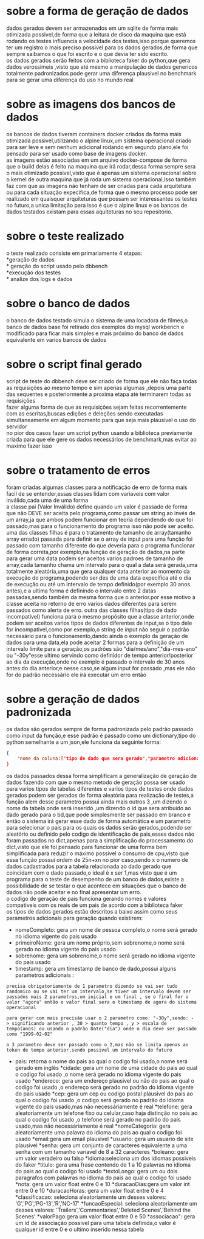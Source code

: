 <h1>sobre a forma de geração de dados</h1>
dados gerados devem ser armazenados em um sqlite de forma mais otimizada possivel,de forma que a leitura de disco da maquina que está rodando os testes influencia a velocidade dos testes,isso porque queremos ter um registro o mais preciso possivel para os dados gerados,de forma que sempre saibamos o que foi escrito e o que devia ter sido escrito.<br>
os dados gerados serão feitos com a biblioteca faker do python,que gera dados verossimeis ,visto que até mesmo a manipulação de dados genericos totalmente padronizados pode gerar uma diferença plausivel no benchmark para se gerar uma diferença do uso no mundo real
<h1>sobre as imagens dos bancos de dados</h1>
os bancos de dados tiveram containers docker criados da forma mais otimizada possivel,utilizando o alpine linux,um sistema operacional criado para ser leve e sem nenhum adicional rodando em segundo plano,ele foi pensado para ser usado como base de imagens docker.<br>
as imagens estão associadas em um arquivo docker-compose de forma que o build delas é feito na maquina que irá rodar,dessa forma sempre sera o mais otimizado possivel,visto que é apenas um sistema operacional sobre o kernel de outra maquina que já roda um sistema operacional,isso também faz com que as imagens não tenham de ser criadas para cada arquitetura ou para cada situação expecífica,de forma que o mesmo processo pode ser realizado em quaisquer arquiteturas que possam ser interessantes os testes no futuro,a unica limitação para isso é que o alpine linux e os bancos de dados testados existam para essas aquiteturas no seu repositório.
<h1>sobre o teste realizado</h1>
o teste realizado consiste em primariamente 4 etapas:<br>
 *geração de dados<br>
 * geração do script usado pelo dbbench <br>
 *execução dos testes<br>
 * analize dos logs e dados
 <h1>sobre o banco de dados</h1>
 o banco de dados testado simula o sistema de uma locadora de filmes,o banco de dados base foi retirado dos exemplos do mysql workbench e modificado para ficar mais simples e mais próximo do banco de dados equivalente em varios bancos de dados

<h1>sobre o script final gerado</h1>
script de teste do dbbench deve ser criado de forma que ele não faça todas as requisições ao mesmo tempo e sim apenas algumas ,depois uma parte das sequentes e posteriormente a proxima etapa até terminarem todas as requisições<br>
fazer alguma forma de que as requisições sejam feitas recorrentemente com as escritas,buscas edições e deleções sendo executadas simultaneamente em algum momento para que seja mais plausivel o uso do servidor<br>
no pior dos casos fazer um script python usando a biblioteca previamente criada para que ele gere os dados necessários de benchmark,mas evitar ao maximo fazer isso
<h1>sobre o tratamento de erros</h1>
foram criadas algumas classes para a notificação de erro de forma mais facil de se entender,essas classes lidam com variaveis com valor inválido,cada uma de uma forma<br>
a classe pai (Valor Inválido) define quando um valor é passado de forma que não DEVE ser aceita pelo programa,como passar um string ao invés de um array,ja que ambos podem funcionar em teoria dependendo do que foi passado,mas para o funcionamento do programa isso não pode ser aceito.
uma das classes filhas é para o tratamento de tamanho de array(tamanho array errado) passada para definir se o array de input para uma função foi passado com tamanho diferente do que deveria para o programa funcionar de forma correta,por exemplo,na função de geração de dados,na parte para gerar uma data podem ser aceitos varios padroes de tamanho de array,cada tamanho chama um intervalo para o qual a data será gerada,uma totalmente aleatória,uma que gera qualquer data anterior ao momento da execução do programa,podendo ser des de uma data expecífica até o dia de execução ou até um intervalo de tempo definido(por exemplo 30 anos antes),e a ultima forma é definindo o intervalo entre 2 datas passadas,sendo também da mesma forma que o anterior.por esse motivo a classe aceita no retorno de erro varios dados diferentes para serem passados como alerta de erro.
outra das classes filhas(tipo de dado incompatível) funciona para o mesmo propósito que a classe anterior,onde podem ser aceitos varios tipos de dados diferentes de input,se o tipo dele for incompativel,como por exemplo,o string de input não seguir o padrão necessário para o funcionamento,dando ainda o exemplo da geração de dados para uma data,ela pode aceitar 2 formas para a definição de um intervalo limite para a geração,os padrões são "dia/mes/ano","dia-mes-ano" ou "-30y"esse ultimo servindo como definidor de tempo anterior/posterior ao dia da execução,onde no exemplo é passado o intervalo de 30 anos antes do dia anterior,e nesse caso,se algum input for passado ,mas ele não for do padrão necessário ele irá executar um erro então
<h1>sobre a geração de dados padronizada</h1>
os dados são gerados sempre de forma padronizada pelo padrão passado como input da função,e esse padrão é passado como um dictionary,tipo do python semelhante a um json,ele funciona da seguinte forma:<br>

~~~ json
{
    "nome da coluna:["tipo de dado que sera gerado","parametro adicional 1"...],
}
~~~

os dados passados dessa forma simplificam a generalização de geração de dados fazendo com que o mesmo metodo de geração possa ser usado para varios tipos de tabelas diferentes e varios tipos de testes onde dados gerados podem ser gerados de forma aleatória para realização de testes,a função alem desse parametro possui ainda mais outros 3 ,um dizendo o nome da tabela onde será inserido ,um dizendo o id que sera atribuido ao dado gerado para o bd,que pode simplesmente ser passado em branco e então o sistema irá gerar esse dado de forma automática e um parametro para selecionar o pais para os quais os dados serão gerados,podendo ser aleatório ou definido pelo codigo de identificação de pais,esses dados não foram passados no dict,apenas para a simplificação do processamento do dict,visto que ele foi pensado para funcionar de uma forma bem simplificada para reduzir o máximo possivel o consumo de cpu,visto que essa função possui ordem de 25n+xn no pior caso,sendo x o numero de dados cadastrados para a tabela relacionada ao dado gerado que coincidam com o dado passado,o ideal é x ser 1,mas visto que é um programa para o teste de desempenho de um banco de dados,existe a possibilidade de se testar o que acontece em situações que o banco de dados não pode aceitar e no final apresentar um erro.<br>
o codigo de geração de pais funciona gerando nomes e valores compativeis com os reais de um pais de acordo com a biblioteca faker<br>
os tipos de dados gerados estão descritos a baixo assim como seus parametros adicionais para geração quando existirem:

* nomeCompleto: gera um nome de pessoa completo,o nome será gerado no idioma vigente do pais usado
* primeiroNome: gera um nome próprio,sem sobrenome,o nome será gerado no idioma vigente do pais usado
* sobrenome: gera um sobrenome,o nome será gerado no idioma vigente do pais usado
* timestamp: gera um timestamp de banco de dado,possui alguns parametros adicionais :

~~~
precisa obrigatoriamente de 1 parametro dizendo se vai ser tudo randomico ou se vai ter um intervalo,se tiver um intervalo devem ser passados mais 2 parametros,um inicial e um final , se o final for o valor "agora" então o valor final sera o timestamp de agora do sistema operacional

para gerar com mais precisão usar o 2 parametro como: "-30y",sendo: - > significando anterior , 30 > quanto tempo , y > escala de tempo(anos) ou usando o padrão Date("dia") onde o dia deve ser passado como "1999-02-02"

o 3 parametro deve ser passado como o 2,mas não se limita apenas ao token de tempo anterior,sendo possivel um intervalo do futuro
~~~

* pais: retorna o nome do pais ao qual o codigo foi usado,o nome será gerado em inglês
 *cidade: gera um nome de uma cidade do pais ao qual o codigo foi usado ,o nome será gerado no idioma vigente do pais usado
 *endereco: gera um endereço plausivel ou não do pais ao qual o codigo foi usado ,o endereço será gerado no padrão do idioma vigente do pais usado
 *cep: gera um cep ou codigo postal plausivel do pais ao qual o codigo foi usado ,o codigo será gerado no padrão do idioma vigente do pais usado,mas não necessáriamente é real
 *telefone: gera aleatoriamente um telefone fixo ou celular,caso haja distinção no pais ao qual o codigo foi usado ,o telefone será gerado no padrão do pais usado,mas não necessáriamente é real
 *nomeCategoria: gera aleatoriamente uma palavra do idioma do pais ao qual o codigo foi usado
 *email:gera um email plausivel
 *usuario: gera um usuario de site plausivel
 *senha: gera um conjunto de caracteres equivalente a uma senha com um tamanho variavel de 8 a 32 caracteres
 *boleano: gera um valor veradeiro ou falso
 *idioma:seleciona um dos idiomas possiveis do faker
 *titulo: gera uma frase contendo de 1 a 10 palavras no idioma do pais ao qual o codigo foi usado
 *textoLongo: gera um ou dois paragrafos com palavras no idioma do pais ao qual o codigo foi usado
 *nota: gera um valor float entre 0 e 10
 *duracaoDias:gera um valor int entre 0 e 10
 *duracaoHoras: gera um valor float entre 0 e 4
 *classificacao: seleciona aleatoriamente um desses valores: 'G','PG','PG-13','R','NC-17'
 *funcaoEspecial: seleciona aleatoriamente um desses valores: 'Trailers','Commentaries','Deleted Scenes','Behind the Scenes'
 *valorPago:gera um valor float entre 0 e 50
 *associacao": gera um id de associação possivel para uma tabela definida,o valor é qualquer id entre 0 e o ultimo inserido nessa tabela
